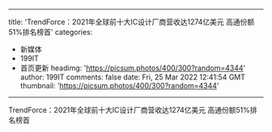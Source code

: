 
---
title: 'TrendForce：2021年全球前十大IC设计厂商营收达1274亿美元 高通份额51%排名榜首'
categories: 
 - 新媒体
 - 199IT
 - 首页更新
headimg: 'https://picsum.photos/400/300?random=4344'
author: 199IT
comments: false
date: Fri, 25 Mar 2022 12:41:54 GMT
thumbnail: 'https://picsum.photos/400/300?random=4344'
---

<div>   
TrendForce：2021年全球前十大IC设计厂商营收达1274亿美元 高通份额51%排名榜首  
</div>
            
